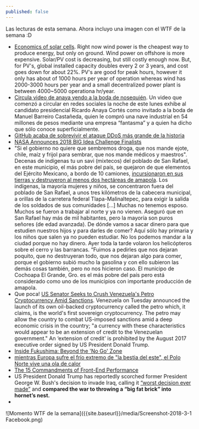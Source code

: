 ```yaml
---
published: false
---
```

Las lecturas de esta semana. Ahora incluyo una imagen con el WTF de la semana :D

- [Economics of solar cells](https://www.youtube.com/watch?v=FP_wWHjvLBY). Right now wind power is the cheapest way to produce energy, but only on ground. Wind power on offshore is more expensive. Solar/PV cost is decreasing, but still costly enough now. But, for PV's, global installed capacity doubles every 2 or 3 years, and cost goes down for about 22%. PV's are good for peak hours, however it only has about of 1000 hours per year of operation whereas wind has 2000-3000 hours per year and a small decentralized power plant is between 4000~5000 operationa hr/year.
- [Circula video de anaya yendo a la boda de nosequién](http://www.proceso.com.mx/524127/circula-video-en-que-anaya-asiste-boda-de-barreiro-invito-un-amigo-dice-el-panista). Un video que comenzó a circular en redes sociales la noche de este lunes exhibe al candidato presidencial Ricardo Anaya Cortés como invitado a la boda de Manuel Barreiro Castañeda, quien le compró una nave industrial en 54 millones de pesos mediante una empresa “fantasma” y a quien ha dicho que sólo conoce superficialmente.
- [GitHub acaba de sobrevivir el ataque DDoS más grande de la historia](https://www.genbeta.com/actualidad/github-acaba-de-sobrevivir-el-ataque-ddos-mas-grande-de-la-historia)
- [NASA Announces 2018 BIG Idea Challenge Finalists](http://spaceref.com/news/viewpr.html?pid=51990)
- "Si el gobierno no quiere que sembremos droga, que nos mande ejote, chile, maíz y frijol para sembrar, que nos mande médicos y maestros". Decenas de indígenas tu un savi (mixtecos) del poblado de San Rafael, en este municipio, el más pobre del país, se quejaron de que elementos del Ejército Mexicano, a bordo de 10 camiones, [incursionaron en sus tierras y destruyeron al menos dos hectáreas de amapola](http://www.jornada.unam.mx/2018/03/01/estados/028n2est). Los indígenas, la mayoría mujeres y niños, se concentraron fuera del poblado de San Rafael, a unos tres kilómetros de la cabecera municipal, a orillas de la carretera federal Tlapa-Malinaltepec, para exigir la salida de los soldados de sus comunidades [...] Muchas no tenemos esposo. Muchos se fueron a trabajar al norte y ya no vienen. Aseguró que en San Rafael hay más de mil habitantes, pero la mayoría son puros señores (de edad avanzada). De dónde vamos a sacar dinero para que estudien nuestros hijos y para darles de comer? Aquí sólo hay primaria y los niños que salen ya no pueden estudiar. No los podemos mandar a la ciudad porque no hay dinero. Ayer toda la tarde volaron los helicópteros sobre el cerro y las barrancas. “Fuimos a pedirles que nos dejaran poquito, que no destruyeran todo, que nos dejaran algo para comer, porque el gobierno subió mucho la gasolina y con ello subieron las demás cosas también, pero no nos hicieron caso. El municipo de Cochoapa El Grande, Gro. es el más pobre del país pero está considerado como uno de los municipios con importante producción de amapola.
- Que poca! [US Senator Seeks to Crush Venezuela's Petro Cryptocurrency Amid Sanctions](https://sputniknews.com/world/201802261061987516-menendez-us-venezuela-petro/). Venezuela on Tuesday announced the launch of its own oil-backed cryptocurrency called the petro which, it claims, is the world's first sovereign cryptocurrency. The petro may allow the country to combat US-imposed sanctions amid a deep economic crisis in the country; "a currency with these characteristics would appear to be an extension of credit to the Venezuelan government." An ‘extension of credit' is prohibited by the August 2017 executive order signed by US President Donald Trump.
- [Inside Fukushima: Beyond the 'No Go' Zone](https://www.youtube.com/watch?v=kBmc8SQMBj8)
- [mientras Europa sufre el frío extremo de "la bestia del este", el Polo Norte vive una ola de calor](http://www.bbc.com/mundo/noticias-43226848?ocid=socialflow_facebook)
- [The 15 Commandments of Front-End Performance](https://alexsexton.com/blog/2015/02/the-15-commandments-of-front-end-performance/)
- US President Donald Trump has reportedly scorched former President George W. Bush's decision to invade Iraq, calling it [“worst decision ever made”](https://www.rt.com/usa/420448-iraq-invasion-bush-trump/) and **compared the war to throwing a “big fat brick” into hornet’s nest.**
- 


![Momento WTF de la semana]({{site.baseurl}}/media/Screenshot-2018-3-1 Facebook.png)
